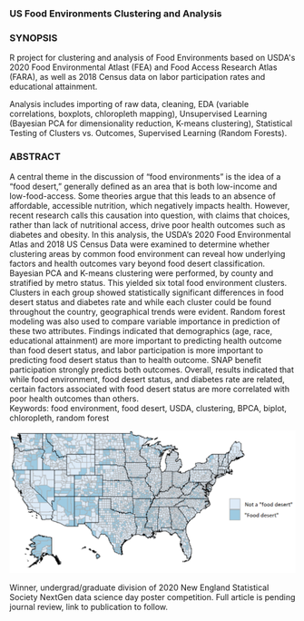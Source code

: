 ### US Food Environments Clustering and Analysis

### SYNOPSIS
R project for clustering and analysis of Food Environments based on USDA's 2020 Food Environmental Atlast (FEA) and Food Access Research Atlas (FARA), as well as 2018 Census data on labor participation rates and educational attainment.

Analysis includes importing of raw data, cleaning, EDA (variable correlations, boxplots, chloropleth mapping), Unsupervised Learning (Bayesian PCA for dimensionality reduction, K-means clustering), Statistical Testing of Clusters vs. Outcomes, Supervised Learning (Random Forests).

### ABSTRACT
A central theme in the discussion of “food environments” is the idea of a “food desert,” generally defined as an area that is both low-income and low-food-access. Some theories argue that this leads to an absence of affordable, accessible nutrition, which negatively impacts health. However, recent research calls this causation into question, with claims that choices, rather than lack of nutritional access, drive poor health outcomes such as diabetes and obesity.  In this analysis, the USDA’s 2020 Food Environmental Atlas and 2018 US Census Data were examined to determine whether clustering areas by common food environment can reveal how underlying factors and health outcomes vary beyond food desert classification.  Bayesian PCA and K-means clustering were performed, by county and stratified by metro status. This yielded six total food environment clusters.  Clusters in each group showed statistically significant differences in food desert status and diabetes rate and while each cluster could be found throughout the country, geographical trends were evident.  Random forest modeling was also used to compare variable importance in prediction of these two attributes.  Findings indicated that demographics (age, race, educational attainment) are more important to predicting health outcome than food desert status, and labor participation is more important to predicting food desert status than to health outcome. SNAP benefit participation strongly predicts both outcomes.  Overall, results indicated that while food environment, food desert status, and diabetes rate are related, certain factors associated with food desert status are more correlated with poor health outcomes than others.  
Keywords: food environment, food desert, USDA, clustering, BPCA, biplot, chloropleth, random forest


![](pics/FDmap.png)


Winner, undergrad/graduate division of 2020 New England Statistical Society NextGen data science day poster competition.
Full article is pending journal review, link to publication to follow.
